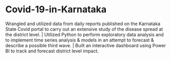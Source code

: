 # Covid-19-in-Karnataka
Wrangled and utilized data from daily reports published on the Karnataka State Covid portal to carry out an extensive study of the disease spread at the district level. | Utilized Python to perform exploratory data analysis and to implement time series analysis &amp; models in an attempt to forecast &amp; describe a possible third wave. | Built an interactive dashboard using Power BI to track and forecast district level impact.

